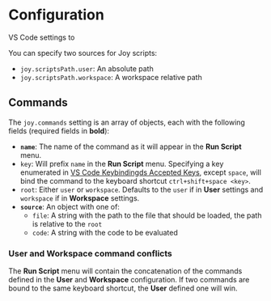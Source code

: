 # Configuration

VS Code settings to 

You can specify two sources for Joy scripts:

* `joy.scriptsPath.user`: An absolute path
* `joy.scriptsPath.workspace`: A workspace relative path 

## Commands

The `joy.commands` setting is an array of objects, each with the following fields (required fields in **bold**):

* **`name`**: The name of the command as it will appear in the **Run Script** menu.
* `key`: Will prefix `name` in the **Run Script** menu. Specifying a key enumerated in [VS Code Keybindingds Accepted Keys](https://code.visualstudio.com/docs/getstarted/keybindings#_accepted-keys), except `space`, will bind the command to the keyboard shortcut `ctrl+shift+space <key>`.
* `root`: Either `user` or `workspace`. Defaults to the `user` if in **User** settings and `workspace` if in **Workspace** settings.
* **`source`**: An object with one of:
  * `file`: A string with the path to the file that should be loaded, the path is relative to the `root`
  * `code`: A string with the code to be evaluated 

### User and Workspace command conflicts

The **Run Script** menu will contain the concatenation of the commands defined in the **User** and **Workspace** configuration. If two commands are bound to the same keyboard shortcut, the **User** defined one will win.

